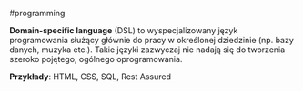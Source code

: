 #programming 

**Domain-specific language** (DSL) to wyspecjalizowany język programowania służący głównie do pracy w określonej dziedzinie (np. bazy danych, muzyka etc.). Takie języki zazwyczaj nie nadają się do tworzenia szeroko pojętego, ogólnego oprogramowania.

**Przykłady**: HTML, CSS, SQL, Rest Assured